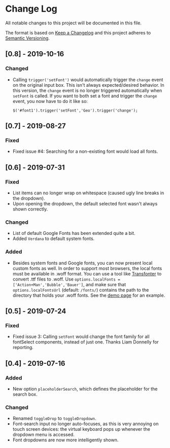 # Change Log
All notable changes to this project will be documented in this file.

The format is based on [Keep a Changelog](https://keepachangelog.com/)
and this project adheres to [Semantic Versioning](https://semver.org/).

## [0.8] - 2019-10-16
### Changed
- Calling `trigger('setFont')` would automatically trigger the `change` event on the
  original input box. This isn't always expected/desired behavior.
  In this version, the `change` event is no longer triggered automatically when `setFont`
  is called.
  If you want to both set a font and trigger the `change` event, you now have to do it like so:
  ```
  $('#font1').trigger('setFont','Geo').trigger('change');
  ```

## [0.7] - 2019-08-27
### Fixed
- Fixed issue #4: Searching for a non-existing font would load all fonts.

## [0.6] - 2019-07-31
### Fixed
- List items can no longer wrap on whitespace (caused ugly line breaks in the dropdown).
- Upon opening the dropdown, the default selected font wasn't always shown correctly.

### Changed
- List of default Google Fonts has been extended quite a bit.
- Added `Verdana` to default system fonts.

### Added
- Besides system fonts and Google fonts, you can now present local custom fonts as well.
  In order to support most browsers, the local fonts must be available in .woff format.
  You can use a tool like [Transfonter](https://transfonter.org/) to convert .ttf files
  to .woff.
  Use `options.localFonts = ['Action+Man','Bubble','Bauer']`, and make sure that
  `options.localFontsUrl` (default: `/fonts/`) contains the path to the directory
  that holds your .woff fonts.
  See the [demo page](https://av01d.github.io/fontselect-jquery-plugin/index.html) for an example.

## [0.5] - 2019-07-24
### Fixed
- Fixed issue 3: Calling `setFont` would change the font family for all fontSelect components, instead of just one. Thanks Liam Donnelly for reporting.

## [0.4] - 2019-07-16
### Added
- New option `placeholderSearch`, which defines the placeholder for the
  search box.

### Changed
- Renamed `toggleDrop` to `toggleDropdown`.
- Font-search input no longer auto-focuses, as this is very annoying
  on touch screen devices: the virtual keyboard pops up whenever the dropdown
  menu is accessed.
- Font dropdowns are now more intelligently shown.
